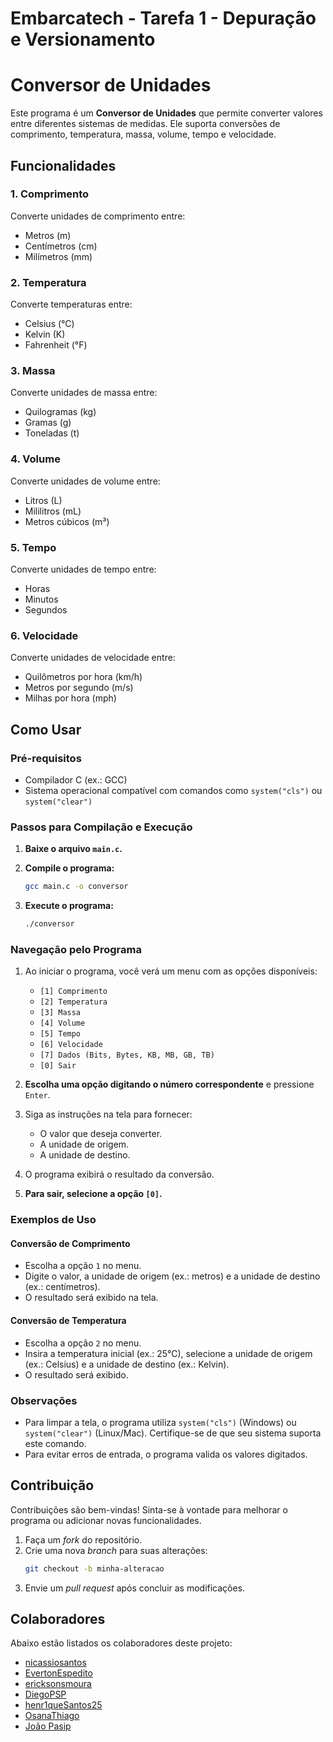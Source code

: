 # Embarcatech - Tarefa 1 - Depuração e Versionamento

# Conversor de Unidades

Este programa é um **Conversor de Unidades** que permite converter valores entre diferentes sistemas de medidas. Ele suporta conversões de comprimento, temperatura, massa, volume, tempo e velocidade.

## Funcionalidades

### 1. Comprimento

Converte unidades de comprimento entre:

- Metros (m)
- Centímetros (cm)
- Milímetros (mm)

### 2. Temperatura

Converte temperaturas entre:

- Celsius (°C)
- Kelvin (K)
- Fahrenheit (°F)

### 3. Massa

Converte unidades de massa entre:

- Quilogramas (kg)
- Gramas (g)
- Toneladas (t)

### 4. Volume

Converte unidades de volume entre:

- Litros (L)
- Mililitros (mL)
- Metros cúbicos (m³)

### 5. Tempo

Converte unidades de tempo entre:

- Horas
- Minutos
- Segundos

### 6. Velocidade

Converte unidades de velocidade entre:

- Quilômetros por hora (km/h)
- Metros por segundo (m/s)
- Milhas por hora (mph)

## Como Usar

### Pré-requisitos

- Compilador C (ex.: GCC)
- Sistema operacional compatível com comandos como `system("cls")` ou `system("clear")`

### Passos para Compilação e Execução

1. **Baixe o arquivo `main.c`.**

2. **Compile o programa:**

   ```bash
   gcc main.c -o conversor
   ```

3. **Execute o programa:**
   ```bash
   ./conversor
   ```

### Navegação pelo Programa

1. Ao iniciar o programa, você verá um menu com as opções disponíveis:

   - `[1] Comprimento`
   - `[2] Temperatura`
   - `[3] Massa`
   - `[4] Volume`
   - `[5] Tempo`
   - `[6] Velocidade`
   - `[7] Dados (Bits, Bytes, KB, MB, GB, TB)`
   - `[0] Sair`

2. **Escolha uma opção digitando o número correspondente** e pressione `Enter`.

3. Siga as instruções na tela para fornecer:

   - O valor que deseja converter.
   - A unidade de origem.
   - A unidade de destino.

4. O programa exibirá o resultado da conversão.

5. **Para sair, selecione a opção `[0]`.**

### Exemplos de Uso

#### Conversão de Comprimento

- Escolha a opção `1` no menu.
- Digite o valor, a unidade de origem (ex.: metros) e a unidade de destino (ex.: centímetros).
- O resultado será exibido na tela.

#### Conversão de Temperatura

- Escolha a opção `2` no menu.
- Insira a temperatura inicial (ex.: 25°C), selecione a unidade de origem (ex.: Celsius) e a unidade de destino (ex.: Kelvin).
- O resultado será exibido.

### Observações

- Para limpar a tela, o programa utiliza `system("cls")` (Windows) ou `system("clear")` (Linux/Mac). Certifique-se de que seu sistema suporta este comando.
- Para evitar erros de entrada, o programa valida os valores digitados.

## Contribuição

Contribuições são bem-vindas! Sinta-se à vontade para melhorar o programa ou adicionar novas funcionalidades.

1. Faça um _fork_ do repositório.
2. Crie uma nova _branch_ para suas alterações:
   ```bash
   git checkout -b minha-alteracao
   ```
3. Envie um _pull request_ após concluir as modificações.

## Colaboradores

Abaixo estão listados os colaboradores deste projeto:

- [nicassiosantos](https://github.com/nicassiosantos)
- [EvertonEspedito](https://github.com/EvertonEspedito)
- [ericksonsmoura](https://github.com/ericksonsmoura)
- [DiegoPSP](https://github.com/DiegoPSP)
- [henr1queSantos25](https://github.com/henr1queSantos25)
- [OsanaThiago](https://github.com/OsanaThiago)
- [João Pasip](https://github.com/joao-pasip)
